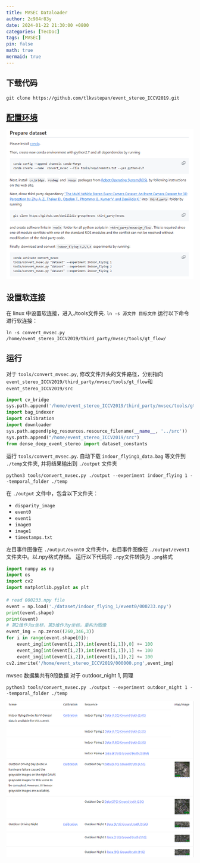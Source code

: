 ```yaml
---
title: MVSEC Dataloader
author: 2c984r83y
date: 2024-01-22 21:30:00 +0800
categories: [TecDoc]
tags: [MVSEC]
pin: false
math: true
mermaid: true
---
```


## 下载代码

```shell
git clone https://github.com/tlkvstepan/event_stereo_ICCV2019.git
```

## [配置环境](https://github.com/tlkvstepan/event_stereo_ICCV2019)

![20240122205442](https://raw.githubusercontent.com/2c984r83y/picgo_picbed/main/blog_img/20240122205442.png)

## 设置软连接

在 linux 中设置软连接，进入./tools文件夹.
`ln -s 源文件 目标文件`
运行以下命令进行软连接：

```shell
ln -s convert_mvsec.py /home/event_stereo_ICCV2019/third_party/mvsec/tools/gt_flow/
```


## 运行

对于 `tools/convert_mvsec.py`, 修改文件开头的文件路径，分别指向 `event_stereo_ICCV2019/third_party/mvsec/tools/gt_flow`和 `event_stereo_ICCV2019/src`

```python
import cv_bridge
sys.path.append('/home/event_stereo_ICCV2019/third_party/mvsec/tools/gt_flow')
import bag_indexer
import calibration
import downloader
sys.path.append(pkg_resources.resource_filename(__name__, '../src'))
sys.path.append("/home/event_stereo_ICCV2019/src")
from dense_deep_event_stereo import dataset_constants
```

运行 `tools/convert_mvsec.py`. 自动下载 `indoor_flying1_data.bag` 等文件到 `./temp`文件夹, 并将结果输出到 `./output` 文件夹

```shell
python3 tools/convert_mvsec.py ./output --experiment indoor_flying 1 --temporal_folder ./temp
```

在 `./output` 文件中，包含以下文件夹：

- `disparity_image`
- `event0`
- `event1`
- `image0`
- `image1`
- `timestamps.txt`

左目事件图像在 `./output/event0` 文件夹中，右目事件图像在 `./output/event1` 文件夹中。以.npy格式存储。
运行以下代码将 `.npy`文件转换为 `.png`格式

```python
import numpy as np
import os
import cv2
import matplotlib.pyplot as plt

# read 000233.npy file
event = np.load('./dataset/indoor_flying_1/event0/000233.npy')
print(event.shape)
print(event)
# 第2维作为x坐标，第3维作为y坐标，重构为图像
event_img = np.zeros((260,346,3))
for i in range(event.shape[0]):
    event_img[int(event[i,2]),int(event[i,1]),0] += 100
    event_img[int(event[i,2]),int(event[i,1]),1] += 100
    event_img[int(event[i,2]),int(event[i,1]),2] += 100
cv2.imwrite('/home/event_stereo_ICCV2019/000000.png',event_img)
```

mvsec 数据集共有9段数据
对于 outdoor_night 1, 同理

```shell
python3 tools/convert_mvsec.py ./output --experiment outdoor_night 1 --temporal_folder ./temp
```

![20240122210002](https://raw.githubusercontent.com/2c984r83y/picgo_picbed/main/blog_img/20240122210002.png)
